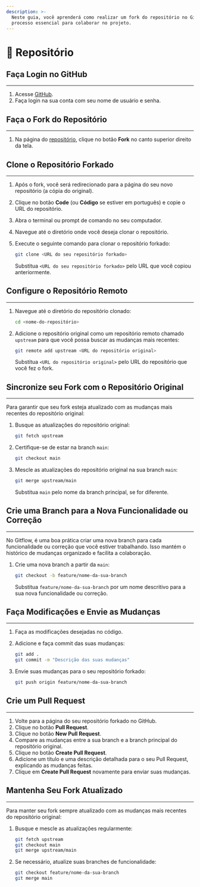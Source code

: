 ```yaml
---
description: >-
  Neste guia, você aprenderá como realizar um fork do repositório no GitHub, um
  processo essencial para colaborar no projeto.
---
```


# 📂 Repositório

## Faça Login no GitHub

***

1. Acesse [GitHub](https://github.com/).
2. Faça login na sua conta com seu nome de usuário e senha.

##

## Faça o Fork do Repositório

***

1. Na página do [repositório](https://github.com/teste-de-progresso/progress-test), clique no botão **Fork** no canto superior direito da tela.



## Clone o Repositório Forkado

***

1. Após o fork, você será redirecionado para a página do seu novo repositório (a cópia do original).
2. Clique no botão **Code** (ou **Código** se estiver em português) e copie o URL do repositório.
3. Abra o terminal ou prompt de comando no seu computador.
4. Navegue até o diretório onde você deseja clonar o repositório.
5.  Execute o seguinte comando para clonar o repositório forkado:

    ```bash
    git clone <URL do seu repositório forkado>
    ```

    Substitua `<URL do seu repositório forkado>` pelo URL que você copiou anteriormente.

##

## Configure o Repositório Remoto

***

1.  Navegue até o diretório do repositório clonado:

    ```bash
    cd <nome-do-repositório>
    ```
2.  Adicione o repositório original como um repositório remoto chamado `upstream` para que você possa buscar as mudanças mais recentes:

    ```bash
    git remote add upstream <URL do repositório original>
    ```

    Substitua `<URL do repositório original>` pelo URL do repositório que você fez o fork.

##

## Sincronize seu Fork com o Repositório Original

***

Para garantir que seu fork esteja atualizado com as mudanças mais recentes do repositório original:

1.  Busque as atualizações do repositório original:

    ```bash
    git fetch upstream
    ```
2.  Certifique-se de estar na branch `main`:

    ```bash
    git checkout main
    ```
3.  Mescle as atualizações do repositório original na sua branch `main`:

    ```bash
    git merge upstream/main
    ```

    Substitua `main` pelo nome da branch principal, se for diferente.

##

## Crie uma Branch para a Nova Funcionalidade ou Correção

***

No Gitflow, é uma boa prática criar uma nova branch para cada funcionalidade ou correção que você estiver trabalhando. Isso mantém o histórico de mudanças organizado e facilita a colaboração.

1.  Crie uma nova branch a partir da `main`:

    ```bash
    git checkout -b feature/nome-da-sua-branch
    ```

    Substitua `feature/nome-da-sua-branch` por um nome descritivo para a sua nova funcionalidade ou correção.

##

## Faça Modificações e Envie as Mudanças

***

1. Faça as modificações desejadas no código.
2.  Adicione e faça commit das suas mudanças:

    ```bash
    git add .
    git commit -m "Descrição das suas mudanças"
    ```
3.  Envie suas mudanças para o seu repositório forkado:

    ```bash
    git push origin feature/nome-da-sua-branch
    ```

##

## Crie um Pull Request

***

1. Volte para a página do seu repositório forkado no GitHub.
2. Clique no botão **Pull Request**.
3. Clique no botão **New Pull Request**.
4. Compare as mudanças entre a sua branch e a branch principal do repositório original.
5. Clique no botão **Create Pull Request**.
6. Adicione um título e uma descrição detalhada para o seu Pull Request, explicando as mudanças feitas.
7. Clique em **Create Pull Request** novamente para enviar suas mudanças.

##

## Mantenha Seu Fork Atualizado

***

Para manter seu fork sempre atualizado com as mudanças mais recentes do repositório original:

1.  Busque e mescle as atualizações regularmente:

    ```bash
    git fetch upstream
    git checkout main
    git merge upstream/main
    ```
2.  Se necessário, atualize suas branches de funcionalidade:

    ```bash
    git checkout feature/nome-da-sua-branch
    git merge main
    ```
